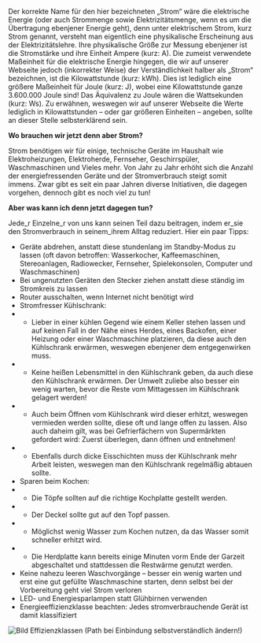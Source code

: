 Der korrekte Name für den hier bezeichneten „Strom“ wäre die elektrische Energie (oder auch Strommenge sowie Elektrizitätsmenge, wenn es um die Übertragung ebenjener Energie geht), denn unter elektrischem Strom, kurz Strom genannt, versteht man eigentlich eine physikalische Erscheinung aus der Elektrizitätslehre. Ihre physikalische Größe zur Messung ebenjener ist die Stromstärke und ihre Einheit Ampere (kurz: A). Die zumeist verwendete Maßeinheit für die elektrische Energie hingegen, die wir auf unserer Webseite jedoch (inkorrekter Weise) der Verständlichkeit halber als „Strom“ bezeichnen, ist die Kilowattstunde (kurz: kWh). Dies ist lediglich eine größere Maßeinheit für Joule (kurz: J), wobei eine Kilowattstunde ganze 3.600.000 Joule sind! Das Äquivalenz zu Joule wären die Wattsekunden (kurz: Ws). Zu erwähnen, weswegen wir auf unserer Webseite die Werte lediglich in Kilowattstunden – oder gar größeren Einheiten – angeben, sollte an dieser Stelle selbsterklärend sein.

**Wo brauchen wir jetzt denn aber Strom?**

Strom benötigen wir für einige, technische Geräte im Haushalt wie Elektroheizungen, Elektroherde, Fernseher, Geschirrspüler, Waschmaschinen und Vieles mehr. Von Jahr zu Jahr erhöht sich die Anzahl der energiefressenden Geräte und der Stromverbrauch steigt somit immens. Zwar gibt es seit ein paar Jahren diverse Initiativen, die dagegen vorgehen, dennoch gibt es noch viel zu tun!

**Aber was kann ich denn jetzt dagegen tun?**

Jede_r Einzelne_r von uns kann seinen Teil dazu beitragen, indem er_sie den Stromverbrauch in seinem_ihrem Alltag reduziert. Hier ein paar Tipps:
-	Geräte abdrehen, anstatt diese stundenlang im Standby-Modus zu lassen (oft davon betroffen: Wasserkocher, Kaffeemaschinen, Stereoanlagen, Radiowecker, Fernseher, Spielekonsolen, Computer und Waschmaschinen)
-	Bei ungenutzten Geräten den Stecker ziehen anstatt diese ständig im Stromkreis zu lassen
-	Router ausschalten, wenn Internet nicht benötigt wird
-	Stromfresser Kühlschrank:
- -	Lieber in einer kühlen Gegend wie einem Keller stehen lassen und auf keinen Fall in der Nähe eines Herdes, eines Backofen, einer Heizung oder einer Waschmaschine platzieren, da diese auch den Kühlschrank erwärmen, weswegen ebenjener dem entgegenwirken muss.
- -	Keine heißen Lebensmittel in den Kühlschrank geben, da auch diese den Kühlschrank erwärmen. Der Umwelt zuliebe also besser ein wenig warten, bevor die Reste vom Mittagessen im Kühlschrank gelagert werden!
- -	Auch beim Öffnen vom Kühlschrank wird dieser erhitzt, weswegen vermieden werden sollte, diese oft und lange offen zu lassen. Also auch daheim gilt, was bei Gefrierfächern von Supermärkten gefordert wird: Zuerst überlegen, dann öffnen und entnehmen!
- -	Ebenfalls durch dicke Eisschichten muss der Kühlschrank mehr Arbeit leisten, weswegen man den Kühlschrank regelmäßig abtauen sollte.
-	Sparen beim Kochen:
- -	Die Töpfe sollten auf die richtige Kochplatte gestellt werden.
- -	Der Deckel sollte gut auf den Topf passen.
- -	Möglichst wenig Wasser zum Kochen nutzen, da das Wasser somit schneller erhitzt wird.
- -	Die Herdplatte kann bereits einige Minuten vorm Ende der Garzeit abgeschaltet und stattdessen die Restwärme genutzt werden.
-	Keine nahezu leeren Waschvorgänge – besser ein wenig warten und erst eine gut gefüllte Waschmaschine starten, denn selbst bei der Vorbereitung geht viel Strom verloren
-	LED- und Energiesparlampen statt Glühbirnen verwenden
-	Energieeffizienzklasse beachten: Jedes stromverbrauchende Gerät ist damit klassifiziert
     
![Bild Effizienzklassen](C:\Users\Katharina\WebstormProjects\LessRessources\src\Website\Bild\Energieeffizenzklassen.png)
(Path bei Einbindung selbstverständlich ändern!)